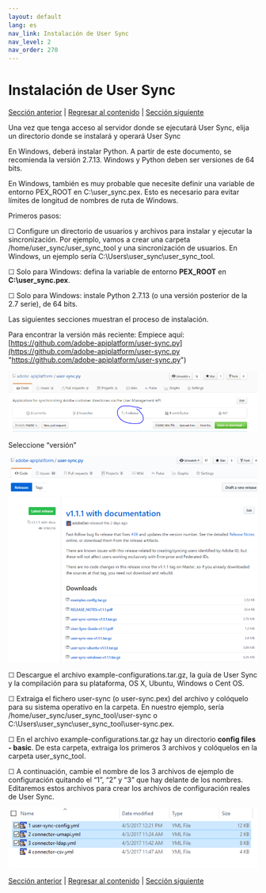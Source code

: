 ```yaml
---
layout: default
lang: es
nav_link: Instalación de User Sync
nav_level: 2
nav_order: 270
---
```


# Instalación de User Sync

[Sección anterior](identify_server.md) \| [Regresar al contenido](index.md) \| [Sección siguiente](setup_config_files.md)

Una vez que tenga acceso al servidor donde se ejecutará User Sync, elija un directorio donde se instalará y operará User Sync

En Windows, deberá instalar Python.  A partir de este documento, se recomienda la versión 2.7.13.  Windows y Python deben ser versiones de 64 bits.

En Windows, también es muy probable que necesite definir una variable de entorno PEX_ROOT en C:\user_sync\.pex.  Esto es necesario para evitar límites de longitud de nombres de ruta de Windows.

Primeros pasos:

&#9744; Configure un directorio de usuarios y archivos para instalar y ejecutar la sincronización.  Por ejemplo, vamos a crear una carpeta /home/user_sync/user_sync_tool y una sincronización de usuarios.  En Windows, un ejemplo sería C:\Users\user_sync\user_sync_tool.

&#9744; Solo para Windows: defina la variable de entorno **PEX\_ROOT** en **C:\user_sync\.pex**.

&#9744; Solo para Windows: instale Python 2.7.13 (o una versión posterior de la 2.7 serie), de 64 bits. 

Las siguientes secciones muestran el proceso de instalación.

Para encontrar la versión más reciente: Empiece aquí: 
[https://github.com/adobe-apiplatform/user-sync.py](https://github.com/adobe-apiplatform/user-sync.py "https://github.com/adobe-apiplatform/user-sync.py")

![instalación](images/install_finding_releases.png)

Seleccione “versión”


![instalación2](images/install_release_screen.png)

&#9744; Descargue el archivo example-configurations.tar.gz, la guía de User Sync y la compilación para su plataforma, OS X, Ubuntu, Windows o Cent OS.

&#9744; Extraiga el fichero user-sync (o user-sync.pex) del archivo y colóquelo para su sistema operativo en la carpeta.  En nuestro ejemplo, sería /home/user_sync/user_sync_tool/user-sync o C:\Users\user_sync\user_sync_tool\user-sync.pex.

&#9744; En el archivo example-configurations.tar.gz hay un directorio **config files - basic**.  De esta carpeta, extraiga los primeros 3 archivos y colóquelos en la carpeta user_sync_tool.  

&#9744; A continuación, cambie el nombre de los 3 archivos de ejemplo de configuración quitando el “1”, “2” y “3” que hay delante de los nombres.  Editaremos estos archivos para crear los archivos de configuración reales de User Sync.



![instalación2](images/install_config_files.png)


[Sección anterior](identify_server.md) \| [Regresar al contenido](index.md) \| [Sección siguiente](setup_config_files.md)
